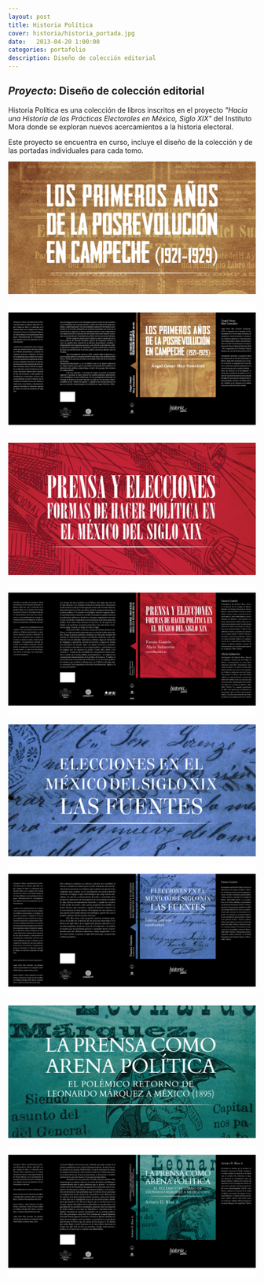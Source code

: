 ```yaml
---
layout: post
title: Historia Política
cover: historia/historia_portada.jpg
date:   2013-04-20 1:00:00
categories: portafolio
description: Diseño de colección editorial
---
```


## _Proyecto_: Diseño de colección editorial

Historia Política es una colección de libros inscritos en el proyecto *"Hacia una Historia de las Prácticas Electorales en México, Siglo XIX"* del Instituto Mora donde se exploran nuevos acercamientos a la historia electoral.

Este proyecto se encuentra en curso, incluye el diseño de la colección y de las portadas individuales para cada tomo. 

![proyecto-01][proyecto-01]

![proyecto-02][proyecto-02]

![proyecto-03][proyecto-03]

![proyecto-04][proyecto-04]

![proyecto-05][proyecto-05]

![proyecto-06][proyecto-06]

![proyecto-07][proyecto-07]

![proyecto-08][proyecto-08]

[proyecto-01]: /images/historia/historia_01.jpg
[proyecto-02]: /images/historia/historia_02.jpg
[proyecto-03]: /images/historia/historia_03.jpg
[proyecto-04]: /images/historia/historia_04.jpg
[proyecto-05]: /images/historia/historia_05.jpg
[proyecto-06]: /images/historia/historia_06.jpg
[proyecto-07]: /images/historia/historia_07.jpg
[proyecto-08]: /images/historia/historia_08.jpg

